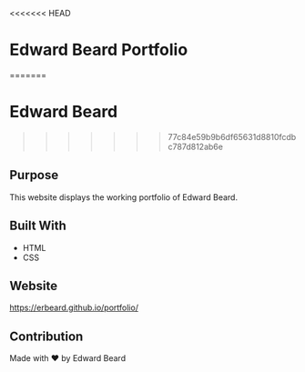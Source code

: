<<<<<<< HEAD
# Edward Beard Portfolio
=======
# Edward Beard
>>>>>>> 77c84e59b9b6df65631d8810fcdbc787d812ab6e

## Purpose
This website displays the working portfolio of Edward Beard. 

## Built With
* HTML
* CSS

## Website
https://erbeard.github.io/portfolio/

## Contribution
Made with ❤️ by Edward Beard

